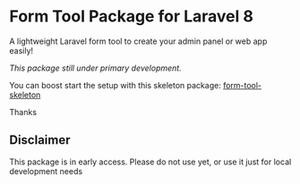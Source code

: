 # Form Tool Package for Laravel 8

A lightweight Laravel form tool to create your admin panel or web app easily!

*This package still under primary development.*

You can boost start the setup with this skeleton package: <a href="https://github.com/biswadeep-sarkar/form-tool-skeleton">form-tool-skeleton</a>

Thanks

## Disclaimer
This package is in early access.
Please do not use yet, or use it just for local development needs